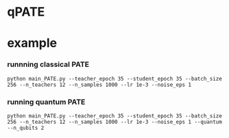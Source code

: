 # qPATE


# example 
### runnning classical PATE
```
python main_PATE.py --teacher_epoch 35 --student_epoch 35 --batch_size 256 --n_teachers 12 --n_samples 1000 --lr 1e-3 --noise_eps 1
```
  
### running quantum PATE
```
python main_PATE.py --teacher_epoch 35 --student_epoch 35 --batch_size 256 --n_teachers 12 --n_samples 1000 --lr 1e-3 --noise_eps 1 --quantum --n_qubits 2
```